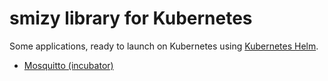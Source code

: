 # smizy library for Kubernetes

Some applications, ready to launch on Kubernetes using [Kubernetes Helm](https://github.com/kubernetes/helm).

- [Mosquitto (incubator)](https://github.com/smizy/charts/tree/master/incubator/mosquitto)
